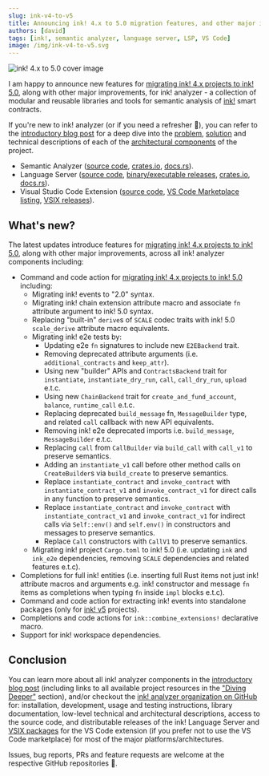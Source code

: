 ```yaml
---
slug: ink-v4-to-v5
title: Announcing ink! 4.x to 5.0 migration features, and other major improvements
authors: [david]
tags: [ink!, semantic analyzer, language server, LSP, VS Code]
image: /img/ink-v4-to-v5.svg
---
```


![ink! 4.x to 5.0 cover image](/img/ink-v4-to-v5.svg 'ink! 4.x to 5.0 cover image')

I am happy to announce new features for [migrating ink! 4.x projects to ink! 5.0][ink-v4-to-v5],
along with other major improvements, for ink! analyzer - a collection of modular and reusable libraries and tools
for semantic analysis of [ink!][ink] smart contracts.

[ink-v5]: https://github.com/paritytech/ink/releases/tag/v5.0.0
[ink-v4-to-v5]: https://use.ink/faq/migrating-from-ink-4-to-5/
[ink]: https://use.ink/

If you're new to ink! analyzer (or if you need a refresher 🙂), you can refer to the [introductory blog post][blog-intro]
for a deep dive into the [problem][blog-problem], [solution][blog-solution] and technical descriptions of each of
the [architectural components][blog-arch] of the project.

[blog-intro]: /blog/introducing-ink-analyzer
[blog-problem]: /blog/introducing-ink-analyzer#problem
[blog-solution]: /blog/introducing-ink-analyzer#solution
[blog-arch]: /blog/introducing-ink-analyzer#architecture

- Semantic Analyzer ([source code](https://github.com/ink-analyzer/ink-analyzer/tree/master/crates/analyzer),
  [crates.io](https://crates.io/crates/ink-analyzer), [docs.rs](https://docs.rs/ink-analyzer/latest/ink_analyzer/)).
- Language Server ([source code](https://github.com/ink-analyzer/ink-analyzer/tree/master/crates/lsp-server),
  [binary/executable releases](https://github.com/ink-analyzer/ink-analyzer/releases),
  [crates.io](https://crates.io/crates/ink-lsp-server), [docs.rs](https://docs.rs/ink-lsp-server/latest/ink_lsp_server/)).
- Visual Studio Code Extension ([source code](https://github.com/ink-analyzer/ink-vscode),
  [VS Code Marketplace listing](https://marketplace.visualstudio.com/items?itemName=ink-analyzer.ink-analyzer),
  [VSIX releases](https://github.com/ink-analyzer/ink-vscode/releases)).

## What's new?

The latest updates introduce features for [migrating ink! 4.x projects to ink! 5.0][ink-v4-to-v5],
along with other major improvements, across all ink! analyzer components including:

- Command and code action for [migrating ink! 4.x projects to ink! 5.0][ink-v4-to-v5] including:
  - Migrating ink! events to "2.0" syntax.
  - Migrating ink! chain extension attribute macro and associate `fn` attribute argument to ink! 5.0 syntax.
  - Replacing "built-in" `derive`s of `SCALE` codec traits with ink! 5.0 `scale_derive` attribute macro equivalents.
  - Migrating ink! e2e tests by:
    - Updating e2e `fn` signatures to include new `E2EBackend` trait.
    - Removing deprecated attribute arguments (i.e. `additional_contracts` and `keep_attr`).
    - Using new "builder" APIs and `ContractsBackend` trait for `instantiate`, `instantiate_dry_run`, `call`,
      `call_dry_run`, `upload` e.t.c.
    - Using new `ChainBackend` trait for `create_and_fund_account`, `balance`, `runtime_call` e.t.c.
    - Replacing deprecated `build_message` fn, `MessageBuilder` type, and related `call` callback with new API equivalents.
    - Removing ink! e2e deprecated imports i.e. `build_message`, `MessageBuilder` e.t.c.
    - Replacing `call` from `CallBuilder` via `build_call` with `call_v1` to preserve semantics.
    - Adding an `instantiate_v1` call before other method calls on `CreateBuilder`s via `build_create` to preserve semantics.
    - Replace `instantiate_contract` and `invoke_contract` with `instantiate_contract_v1` and `invoke_contract_v1`
      for direct calls in any function to preserve semantics.
    - Replace `instantiate_contract` and `invoke_contract` with `instantiate_contract_v1` and `invoke_contract_v1`
      for indirect calls via `Self::env()` and `self.env()` in constructors and messages to preserve semantics.
    - Replace `Call` constructors with `CallV1` to preserve semantics.
  - Migrating ink! project `Cargo.toml` to ink! 5.0 (i.e. updating `ink` and `ink_e2e` dependencies,
    removing `SCALE` dependencies and related features e.t.c).
- Completions for full ink! entities (i.e. inserting full Rust items not just ink! attribute macros and arguments
  e.g. ink! constructor and message `fn` items as completions when typing `fn` inside `impl` blocks e.t.c).
- Command and code action for extracting ink! events into standalone packages (only for [ink! v5][ink-v5] projects).
- Completions and code actions for `ink::combine_extensions!` declarative macro.
- Support for ink! workspace dependencies.

<!-- truncate -->

## Conclusion

You can learn more about all ink! analyzer components in the [introductory blog post][blog-intro]
(including links to all available project resources in the ["Diving Deeper"][blog-deeper] section),
and/or checkout the [ink! analyzer organization on GitHub][ink-analyzer-github] for:
installation, development, usage and testing instructions, library documentation, low-level technical and
architectural descriptions, access to the source code, and distributable releases of the ink! Language Server and
[VSIX packages][vscode-vsix] for the VS Code extension
(if you prefer not to use the VS Code marketplace) for most of the major platforms/architectures.

Issues, bug reports, PRs and feature requests are welcome at the respective GitHub repositories 🙂.

[blog-deeper]: /blog/introducing-ink-analyzer#diving-deeper
[ink-analyzer-github]: https://github.com/ink-analyzer
[vscode-vsix]: https://code.visualstudio.com/api/working-with-extensions/publishing-extension#packaging-extensions
[polkadot-treasury]: https://polkadot.network/ecosystem/treasury/
[w3f]: https://web3.foundation/
